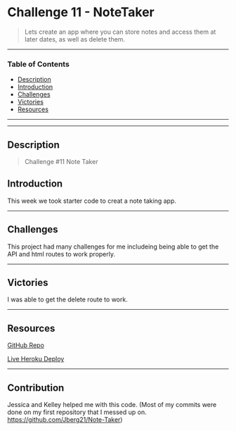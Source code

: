 # Challenge 11 - NoteTaker
> Lets create an app where you can store notes and access them at later dates, as well as delete them.
---

### Table of Contents
- [Description](#description)
- [Introduction](#introduction)
- [Challenges](#challenges)
- [Victories](#victories)
- [Resources](#resources)

---
---

## Description

> Challenge #11 Note Taker

## Introduction 
This week we took starter code to creat a note taking app.


---

## Challenges
This project had many challenges for me includeing being able to get the API and html routes to work properly. 



---
## Victories

I was able to get the delete route to work. 


---


## Resources 

<a href="https://github.com/Jberg21/Note-Taker-2">GitHub Repo</a>

<a href="">Live Heroku Deploy</a>


---

## Contribution

Jessica and Kelley helped me with this code. 
(Most of my commits were done on my first repository that I messed up on. https://github.com/Jberg21/Note-Taker)